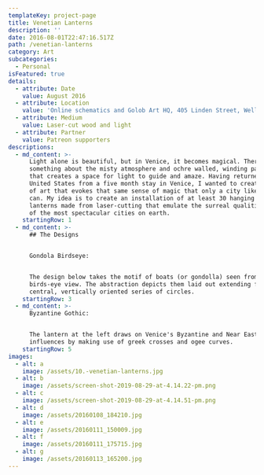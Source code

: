 ```yaml
---
templateKey: project-page
title: Venetian Lanterns
description: ''
date: 2016-08-01T22:47:16.517Z
path: /venetian-lanterns
category: Art
subcategories:
  - Personal
isFeatured: true
details:
  - attribute: Date
    value: August 2016
  - attribute: Location
    value: 'Online schematics and Golob Art HQ, 405 Linden Street, Wellesley, MA, USA '
  - attribute: Medium
    value: Laser-cut wood and light
  - attribute: Partner
    value: Patreon supporters
descriptions:
  - md_content: >-
      Light alone is beautiful, but in Venice, it becomes magical. There is
      something about the misty atmosphere and ochre walled, winding pathways
      that creates a space for light to guide and amaze. Having returned to the
      United States from a five month stay in Venice, I wanted to create a work
      of art that evokes that same sense of magic that only a city like Venice
      can. My idea is to create an installation of at least 30 hanging wooden
      lanterns made from laser-cutting that emulate the surreal qualities of one
      of the most spectacular cities on earth.
    startingRow: 1
  - md_content: >-
      ## The Designs


      Gondola Birdseye:


      The design below takes the motif of boats (or gondolla) seen from a
      birds-eye view. The abstraction depicts them laid out extending from a
      central, vertically oriented series of circles.
    startingRow: 3
  - md_content: >-
      Byzantine Gothic:


      The lantern at the left draws on Venice's Byzantine and Near East
      influences by making use of greek crosses and ogee curves.
    startingRow: 5
images:
  - alt: a
    image: /assets/10.-venetian-lanterns.jpg
  - alt: b
    image: /assets/screen-shot-2019-08-29-at-4.14.22-pm.png
  - alt: c
    image: /assets/screen-shot-2019-08-29-at-4.14.51-pm.png
  - alt: d
    image: /assets/20160108_184210.jpg
  - alt: e
    image: /assets/20160111_150009.jpg
  - alt: f
    image: /assets/20160111_175715.jpg
  - alt: g
    image: /assets/20160113_165200.jpg
---
```


